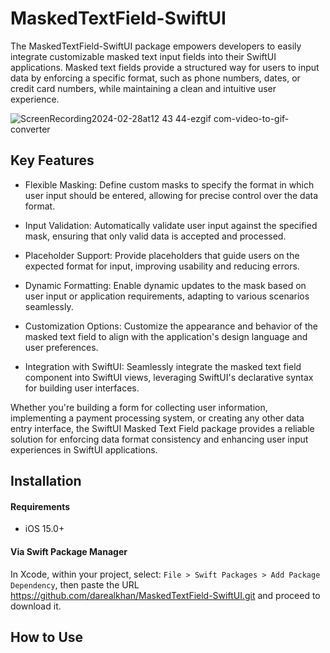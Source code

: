 # MaskedTextField-SwiftUI

The MaskedTextField-SwiftUI package empowers developers to easily integrate customizable masked text input fields into their SwiftUI applications. Masked text fields provide a structured way for users to input data by enforcing a specific format, such as phone numbers, dates, or credit card numbers, while maintaining a clean and intuitive user experience.

![ScreenRecording2024-02-28at12 43 44-ezgif com-video-to-gif-converter](https://github.com/darealkhan/MaskedTextField-SwiftUI/assets/96260055/946ab935-d637-44fa-9711-fa2a6114c022)


## Key Features

* Flexible Masking: Define custom masks to specify the format in which user input should be entered, allowing for precise control over the data format.

* Input Validation: Automatically validate user input against the specified mask, ensuring that only valid data is accepted and processed.

* Placeholder Support: Provide placeholders that guide users on the expected format for input, improving usability and reducing errors.

* Dynamic Formatting: Enable dynamic updates to the mask based on user input or application requirements, adapting to various scenarios seamlessly.

* Customization Options: Customize the appearance and behavior of the masked text field to align with the application's design language and user preferences.

* Integration with SwiftUI: Seamlessly integrate the masked text field component into SwiftUI views, leveraging SwiftUI's declarative syntax for building user interfaces.

Whether you're building a form for collecting user information, implementing a payment processing system, or creating any other data entry interface, the SwiftUI Masked Text Field package provides a reliable solution for enforcing data format consistency and enhancing user input experiences in SwiftUI applications.

## Installation

#### Requirements

* iOS 15.0+

#### Via Swift Package Manager

In Xcode, within your project, select: `File > Swift Packages > Add Package Dependency`, then paste the URL https://github.com/darealkhan/MaskedTextField-SwiftUI.git and proceed to download it.

## How to Use
